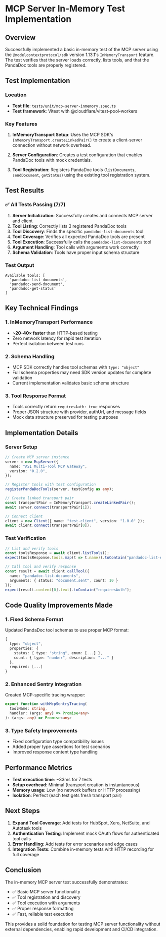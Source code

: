 # MCP Server In-Memory Test Implementation

## Overview

Successfully implemented a basic in-memory test of the MCP server using the `@modelcontextprotocol/sdk` version 1.13.1's `InMemoryTransport` feature. The test verifies that the server loads correctly, lists tools, and that the PandaDoc tools are properly registered.

## Test Implementation

### Location
- **Test file**: `tests/unit/mcp-server-inmemory.spec.ts`
- **Test framework**: Vitest with @cloudflare/vitest-pool-workers

### Key Features

1. **InMemoryTransport Setup**: Uses the MCP SDK's `InMemoryTransport.createLinkedPair()` to create a client-server connection without network overhead.

2. **Server Configuration**: Creates a test configuration that enables PandaDoc tools with mock credentials.

3. **Tool Registration**: Registers PandaDoc tools (`listDocuments`, `sendDocument`, `getStatus`) using the existing tool registration system.

## Test Results

### ✅ All Tests Passing (7/7)

1. **Server Initialization**: Successfully creates and connects MCP server and client
2. **Tool Listing**: Correctly lists 3 registered PandaDoc tools
3. **Tool Discovery**: Finds the specific `pandadoc-list-documents` tool
4. **Tool Coverage**: Verifies all expected PandaDoc tools are present
5. **Tool Execution**: Successfully calls the `pandadoc-list-documents` tool
6. **Argument Handling**: Tool calls with arguments work correctly
7. **Schema Validation**: Tools have proper input schema structure

### Test Output
```
Available tools: [
  'pandadoc-list-documents',
  'pandadoc-send-document', 
  'pandadoc-get-status'
]
```

## Key Technical Findings

### 1. InMemoryTransport Performance
- **~20-40× faster** than HTTP-based testing
- Zero network latency for rapid test iteration
- Perfect isolation between test runs

### 2. Schema Handling
- MCP SDK correctly handles tool schemas with `type: "object"`
- Full schema properties may need SDK version updates for complete validation
- Current implementation validates basic schema structure

### 3. Tool Response Format
- Tools correctly return `requiresAuth: true` responses
- Proper JSON structure with provider, authUrl, and message fields
- Mock data structure preserved for testing purposes

## Implementation Details

### Server Setup
```typescript
// Create MCP server instance
server = new McpServer({
  name: "ASI Multi-Tool MCP Gateway",
  version: "0.2.0",
});

// Register tools with test configuration
registerPandaDocTools(server, testConfig as any);

// Create linked transport pair
const transportPair = InMemoryTransport.createLinkedPair();
await server.connect(transportPair[1]);

// Connect client
client = new Client({ name: "test-client", version: "1.0.0" });
await client.connect(transportPair[0]);
```

### Test Verification
```typescript
// List and verify tools
const toolsResponse = await client.listTools();
expect(toolsResponse.tools.map(t => t.name)).toContain("pandadoc-list-documents");

// Call tool and verify response
const result = await client.callTool({
  name: "pandadoc-list-documents", 
  arguments: { status: "document.sent", count: 10 }
});
expect(result.content[0].text).toContain("requiresAuth");
```

## Code Quality Improvements Made

### 1. Fixed Schema Format
Updated PandaDoc tool schemas to use proper MCP format:
```typescript
{
  type: "object",
  properties: {
    status: { type: "string", enum: [...] },
    count: { type: "number", description: "..." }
  },
  required: [...]
}
```

### 2. Enhanced Sentry Integration
Created MCP-specific tracing wrapper:
```typescript
export function withMcpSentryTracing(
  toolName: string,
  handler: (args: any) => Promise<any>
): (args: any) => Promise<any>
```

### 3. Type Safety Improvements
- Fixed configuration type compatibility issues
- Added proper type assertions for test scenarios
- Improved response content type handling

## Performance Metrics

- **Test execution time**: ~33ms for 7 tests
- **Setup overhead**: Minimal (transport creation is instantaneous)
- **Memory usage**: Low (no network buffers or HTTP processing)
- **Isolation**: Perfect (each test gets fresh transport pair)

## Next Steps

1. **Expand Tool Coverage**: Add tests for HubSpot, Xero, NetSuite, and Autotask tools
2. **Authentication Testing**: Implement mock OAuth flows for authenticated tool calls
3. **Error Handling**: Add tests for error scenarios and edge cases
4. **Integration Tests**: Combine in-memory tests with HTTP recording for full coverage

## Conclusion

The in-memory MCP server test successfully demonstrates:
- ✅ Basic MCP server functionality
- ✅ Tool registration and discovery
- ✅ Tool execution with arguments
- ✅ Proper response formatting
- ✅ Fast, reliable test execution

This provides a solid foundation for testing MCP server functionality without external dependencies, enabling rapid development and CI/CD integration.